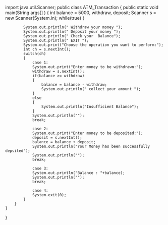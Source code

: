 import java.util.Scanner;
public class ATM_Transaction
{
    public static void main(String args[] )
    { 
        int balance = 5000, withdraw, deposit;
        Scanner s = new Scanner(System.in);
        while(true)
        {
         
            System.out.println(" Withdraw your money ");
            System.out.println(" Deposit your money ");
            System.out.println(" Check your  Balance");
            System.out.println(" EXIT ");
            System.out.print("Choose the operation you want to perform:");
            int ch = s.nextInt();
            switch(ch)
            {
                case 1:
                System.out.print("Enter money to be withdrawn:");
                withdraw = s.nextInt();
                if(balance >= withdraw)
                {
                    balance = balance - withdraw;
                    System.out.println(" collect your amount ");
                }
                else
                {
                    System.out.println("Insufficient Balance");
                }
                System.out.println("");
                break;
 
                case 2:
                System.out.print("Enter money to be deposited:");
                deposit = s.nextInt();
                balance = balance + deposit;
                System.out.println("Your Money has been successfully depsited");
                System.out.println("");
                break;
 
                case 3:
                System.out.println("Balance : "+balance);
                System.out.println("");
                break;
 
                case 4:
                System.exit(0);
            }
        }
    }
}
